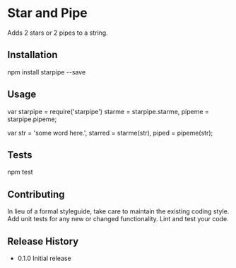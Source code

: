 Star and Pipe
=============

Adds 2 stars or 2 pipes to a string.

## Installation

  npm install starpipe --save

## Usage

  var starpipe = require('starpipe')
      starme = starpipe.starme,
      pipeme = starpipe.pipeme;

  var str = 'some word here.',
      starred = starme(str),
      piped = pipeme(str);

## Tests

  npm test

## Contributing

In lieu of a formal styleguide, take care to maintain the existing coding style.
Add unit tests for any new or changed functionality. Lint and test your code.

## Release History

* 0.1.0 Initial release